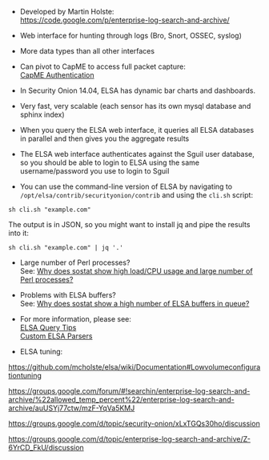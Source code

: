 * Developed by Martin Holste:  
https://code.google.com/p/enterprise-log-search-and-archive/

* Web interface for hunting through logs (Bro, Snort, OSSEC, syslog)

* More data types than all other interfaces

* Can pivot to CapME to access full packet capture:  
[CapME Authentication](CapMeAuthentication)

* In Security Onion 14.04, ELSA has dynamic bar charts and dashboards.

* Very fast, very scalable (each sensor has its own mysql database and sphinx index)

* When you query the ELSA web interface, it queries all ELSA databases in parallel and then gives you the aggregate results

* The ELSA web interface authenticates against the Sguil user database, so you should be able to login to ELSA using the same username/password you use to login to Sguil

* You can use the command-line version of ELSA by navigating to `/opt/elsa/contrib/securityonion/contrib` and using the `cli.sh` script:
````
sh cli.sh "example.com" 
````
The output is in JSON, so you might want to install jq and pipe the results into it:
````
sh cli.sh "example.com" | jq '.'
````
* Large number of Perl processes?<br>
See: [Why does sostat show high load/CPU usage and large number of Perl processes?](https://github.com/Security-Onion-Solutions/security-onion/wiki/FAQ/_edit#why-does-sostat-show-high-loadcpu-usage-and-large-number-of-perl-processes) 

* Problems with ELSA buffers?<br>
See: 
[Why does sostat show a high number of ELSA buffers in queue?](https://github.com/Security-Onion-Solutions/security-onion/wiki/FAQ#why-does-sostat-show-a-high-number-of-elsa-buffers-in-queue)

* For more information, please see:  
[ELSA Query Tips](ELSAQueryTips)  
[Custom ELSA Parsers](CustomELSAParsers)

* ELSA tuning:

https://github.com/mcholste/elsa/wiki/Documentation#Lowvolumeconfigurationtuning

https://groups.google.com/forum/#!searchin/enterprise-log-search-and-archive/%22allowed_temp_percent%22/enterprise-log-search-and-archive/auUSYj77ctw/mzF-YqVa5KMJ

https://groups.google.com/d/topic/security-onion/xLxTGQs30ho/discussion

https://groups.google.com/d/topic/enterprise-log-search-and-archive/Z-6YrCD_FkU/discussion